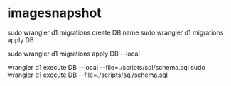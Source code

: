 # imagesnapshot

sudo wrangler d1 migrations create DB name
sudo wrangler d1 migrations apply DB

 sudo wrangler d1 migrations apply DB --local


wrangler d1 execute DB --local  --file=./scripts/sql/schema.sql
sudo wrangler d1 execute DB --file=./scripts/sql/schema.sql
